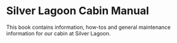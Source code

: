 Silver Lagoon Cabin Manual
=======

This book contains information, how-tos and general maintenance information for our cabin at Silver Lagoon.
